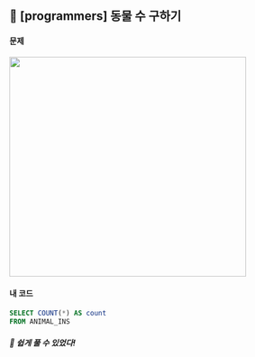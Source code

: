 ## 📍 [programmers] 동물 수 구하기 <br>

#### 문제 <br>
<img src="https://github.com/yejinsohn/TIL/assets/104317217/45c769ee-2774-475d-9fa8-d807fd68df16" width="420" height="390"/>

#### 내 코드 <br>

```sql
SELECT COUNT(*) AS count
FROM ANIMAL_INS
```

##### 🌿 쉽게 풀 수 있었다!
